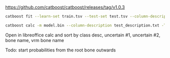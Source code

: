 https://github.com/catboost/catboost/releases/tag/v1.0.3

```bash
catboost fit --learn-set train.tsv --test-set test.tsv --column-description train_description.txt --custom-loss="Precision,Recall" --logging-level Verbose --loss-function CrossEntropy --text-processing processing.json --has-header

catboost calc -m model.bin --column-description test_description.txt -T 4 --output-columns "Class,Probability,VRM_BONE,BONE" --input-path test.tsv  --output-path output_12.tsv --has-header
```
Open in libreoffice calc and sort by class desc, uncertain #1, uncertain #2, bone name, vrm bone name

Todo: start probabilities from the root bone outwards
